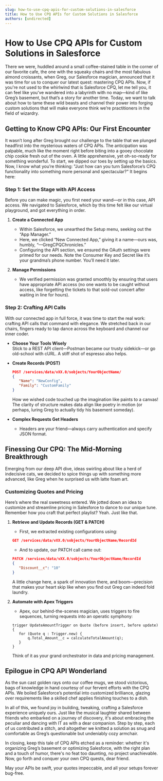 ```yaml
---
slug: how-to-use-cpq-apis-for-custom-solutions-in-salesforce
title: How to Use CPQ APIs for Custom Solutions in Salesforce
authors: [undirected]
---
```



# How to Use CPQ APIs for Custom Solutions in Salesforce

There we were, huddled around a small coffee-stained table in the corner of our favorite cafe, the one with the squeaky chairs and the most fabulous almond croissants, when Greg, our Salesforce magician, announced that it was time for us to conquer our latest quest: mastering CPQ APIs. Now, if you're not used to the whirlwind that is Salesforce CPQ, let me tell you, it can feel like you've wandered into a labyrinth with no map—kind of like Greg’s basement, but that’s a story for another time. Today, we want to talk about how to tame these wild beasts and channel their power into forging custom solutions that will make everyone think we’re practitioners in the field of wizardry.

## Getting to Know CPQ APIs: Our First Encounter

It wasn’t long after Greg brought our challenge to the table that we plunged headfirst into the mysterious waters of CPQ APIs. The anticipation was palpable, much like the moment right before biting into a gooey chocolate chip cookie fresh out of the oven. A little apprehensive, yet oh-so-ready for something wonderful. To start, we dipped our toes by setting up the basics. Now, I know what you’re thinking: "Just how can you turn Salesforce’s CPQ functionality into something more personal and spectacular?" It begins here:

### Step 1: Set the Stage with API Access

Before you can make magic, you first need your wand—or in this case, API access. We navigated to Salesforce, which by this time felt like our virtual playground, and got everything in order.

1. **Create a Connected App**
   - Within Salesforce, we unearthed the Setup menu, seeking out the “App Manager.”
   - Here, we clicked “New Connected App,” giving it a name—ours was, humbly, “—GregCPQChronicles.”
   - Configuring the API section, we ensured the OAuth settings were primed for our needs. Note the Consumer Key and Secret like it’s your grandma’s phone number. You’ll need it later.

2. **Manage Permissions**
   - We verified permission was granted smoothly by ensuring that users have appropriate API access (no one wants to be caught without access, like forgetting the tickets to that sold-out concert after waiting in line for hours).

### Step 2: Crafting API Calls

With our connected app in full force, it was time to start the real work: crafting API calls that command with elegance. We stretched back in our chairs, fingers ready to tap dance across the keyboard and channel our inner coder.

- **Choose Your Tools Wisely**  
  Stick to a REST API client—Postman became our trusty sidekick—or go old-school with cURL. A stiff shot of espresso also helps.

- **Create Records (POST)**
  ```json
  POST /services/data/vXX.0/sobjects/YourObjectName/
  {
     "Name": "NewConfig",
     "Family": "CustomFamily"
  }
  ```
  How we wished code touched up the imagination like paints to a canvas! The clarity of structure makes data align like poetry in motion (or perhaps, luring Greg to actually tidy his basement someday).

- **Complex Requests Get Headers**
  - Headers are your friend—always carry authentication and specify JSON format.

## Finessing Our CPQ: The Mid-Morning Breakthrough

Emerging from our deep API dive, ideas swirling about like a herd of indecisive cats, we decided to spice things up with something more advanced, like Greg when he surprised us with latte foam art.

### Customizing Quotes and Pricing

Here’s where the real sweetness entered. We jotted down an idea to customize and streamline pricing in Salesforce to dance to our unique tune. Remember how you craft that perfect playlist? Yeah. Just like that.

1. **Retrieve and Update Records (GET & PATCH)**
   - First, we extracted existing configurations using:
   ```json
   GET /services/data/vXX.0/sobjects/YourObjectName/RecordId
   ```
   - And to update, our PATCH call came out:
   ```json
   PATCH /services/data/vXX.0/sobjects/YourObjectName/RecordId
   {
      "Discount__c": "10"
   }
   ```
   A little change here, a spark of innovation there, and boom—precision that makes your heart skip like when you find out Greg can indeed fold laundry.

2. **Automate with Apex Triggers**
   - Apex, our behind-the-scenes magician, uses triggers to fire sequences, turning requests into an operatic symphony:
   ```apex
   trigger UpdateAmountTrigger on Quote (before insert, before update) {
      for (Quote q : Trigger.new) {
          q.Total_Amount__c = calculateTotalAmount(q);
      }
   }
   ```
   Think of it as your grand orchestrator in data and pricing management. 

## Epilogue in CPQ API Wonderland

As the sun cast golden rays onto our coffee mugs, we stood victorious, bags of knowledge in hand courtesy of our fervent efforts with the CPQ APIs. We boiled Salesforce’s potential into customized brilliance, glazing over requirements like a skilled chef applies finishing touches to a dish. 

In all of this, we found joy in building, tweaking, crafting a Salesforce experience uniquely ours. Just like the musical laughter shared between friends who embarked on a journey of discovery, it's about embracing the peculiar and dancing with IT as with a dear companion. Step by step, each of us contributed a stitch, and altogether we knitted a solution as snug and comfortable as Greg’s questionable but undeniably cozy armchair.

In closing, keep this tale of CPQ APIs etched as a reminder: whether it's organizing Greg’s basement or optimizing Salesforce, with the right plan and a touch of humor, there's no feat too daunting, no project unachievable. Now, go forth and conquer your own CPQ quests, dear friend.

May your APIs be swift, your quotes impeccable, and all your setups forever bug-free.
